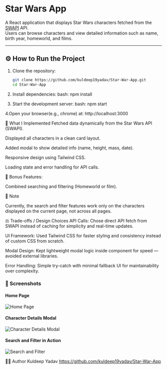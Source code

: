 # Star Wars App

A React application that displays Star Wars characters fetched from the [SWAPI](https://swapi.dev/) API.  
Users can browse characters and view detailed information such as name, birth year, homeworld, and films.

---

## ⚙️ How to Run the Project

1. Clone the repository:
   ```bash
   git clone https://github.com/kuldeep19yadav/Star-War-App.git
   cd Star-War-App
   
2. Install dependencies:
bash: 
npm install

3. Start the development server:
bash: 
npm start

4.Open your browser(e.g., chrome) at: 
http://localhost:3000


🧩 What I Implemented
Fetched data dynamically from the Star Wars API (SWAPI).

Displayed all characters in a clean card layout.

Added modal to show detailed info (name, height, mass, date).

Responsive design using Tailwind CSS.

Loading state and error handling for API calls.


🎁 Bonus Features:

Combined searching and filtering (Homeworld or film).

📝 Note

Currently, the search and filter features work only on the characters displayed on the current page, not across all pages.


⚖️ Trade-offs / Design Choices
API Calls: Chose direct API fetch from SWAPI instead of caching for simplicity and real-time updates.

UI Framework: Used Tailwind CSS for faster styling and consistency instead of custom CSS from scratch.

Modal Design: Kept lightweight modal logic inside component for speed — avoided external libraries.

Error Handling: Simple try-catch with minimal fallback UI for maintainability over complexity.


### 📸 Screenshots

#### Home Page  
![Home Page](./screenshots/home.png)

#### Character Details Modal  
![Character Details Modal](./screenshots/modal.png)

#### Search and Filter in Action  
![Search and Filter](./screenshots/search-filter.png)


👨‍💻 Author
Kuldeep Yadav
https://github.com/kuldeep19yadav/Star-War-App
